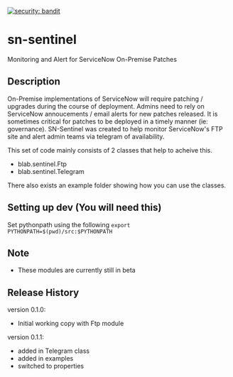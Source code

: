 [![security: bandit](https://img.shields.io/badge/security-bandit-yellow.svg)](https://github.com/PyCQA/bandit)



# sn-sentinel
Monitoring and Alert for ServiceNow On-Premise Patches

## Description
On-Premise implementations of ServiceNow will require patching / upgrades during the course of
deployment. Admins need to rely on ServiceNow annoucements / email alerts for new patches released.
It is sometimes critical for patches to be deployed in a timely manner (ie: governance). SN-Sentinel was
created to help monitor ServiceNow's FTP site and alert admin teams via telegram of availability.

This set of code mainly consists of 2 classes that help to acheive this.
- blab.sentinel.Ftp
- blab.sentinel.Telegram

There also exists an example folder showing how you can use the classes.

## Setting up dev (You will need this)
Set pythonpath using the following
`export PYTHONPATH=$(pwd)/src:$PYTHONPATH`

## Note
- These modules are currently still in beta

## Release History
version 0.1.0:
- Initial working copy with Ftp module

version 0.1.1:
- added in Telegram class
- added in examples
- switched to properties
